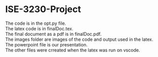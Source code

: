 # ISE-3230-Project

The code is in the opt.py file. <br>
The latex code is in finalDoc.tex. <br>
The final document as a pdf is in finalDoc.pdf. <br>
The images folder are images of the code and output used in the latex. <br>
The powerpoint file is our presentation. <br>
The other files were crreated when the latex was run on vscode. <br>
